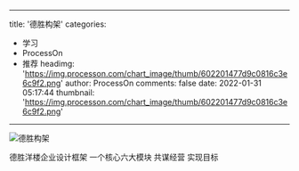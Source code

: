 
---
title: '德胜构架'
categories: 
 - 学习
 - ProcessOn
 - 推荐
headimg: 'https://img.processon.com/chart_image/thumb/602201477d9c0816c3e6c9f2.png'
author: ProcessOn
comments: false
date: 2022-01-31 05:17:44
thumbnail: 'https://img.processon.com/chart_image/thumb/602201477d9c0816c3e6c9f2.png'
---

<div>   
<img class="thumb" alt="德胜构架" src="https://img.processon.com/chart_image/thumb/602201477d9c0816c3e6c9f2.png" referrerpolicy="no-referrer">
<p>德胜洋楼企业设计框架 一个核心六大模块 共谋经营 实现目标</p>  
</div>
            